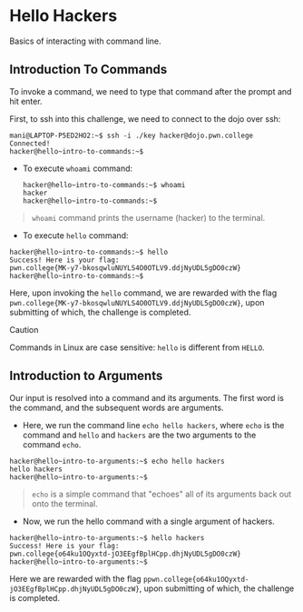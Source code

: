 # Hello Hackers
Basics of interacting with command line.
## Introduction To Commands
To invoke a command, we need to type that command after the prompt and hit enter.

First, to ssh into this challenge, we need to connect to the dojo over ssh:
```
mani@LAPTOP-P5ED2HO2:~$ ssh -i ./key hacker@dojo.pwn.college
Connected!
hacker@hello~intro-to-commands:~$
```
- To execute `whoami` command:
  ```
  hacker@hello~intro-to-commands:~$ whoami
  hacker
  hacker@hello~intro-to-commands:~$
  ```
> `whoami` command prints the username (hacker) to the terminal.
- To execute `hello` command:
```
hacker@hello~intro-to-commands:~$ hello
Success! Here is your flag:
pwn.college{MK-y7-bkosqwluNUYLS4O0OTLV9.ddjNyUDL5gDO0czW}
hacker@hello~intro-to-commands:~$
```
Here, upon invoking the `hello` command, we are rewarded with the flag `pwn.college{MK-y7-bkosqwluNUYLS4O0OTLV9.ddjNyUDL5gDO0czW}`, upon submitting of which, the challenge is completed.

>[!Caution]
>Commands in Linux are case sensitive: `hello` is different from `HELLO`.

## Introduction to Arguments
Our input is resolved into a command and its arguments. The first word is the command, and the subsequent words are arguments.

- Here, we run the command line `echo hello hackers`, where `echo` is the command and `hello` and `hackers` are the two arguments to the command `echo`.

```
hacker@hello~intro-to-arguments:~$ echo hello hackers
hello hackers
hacker@hello~intro-to-arguments:~$
```
> `echo` is a simple command that "echoes" all of its arguments back out onto the terminal.

- Now, we run the hello command with a single argument of hackers.
```
hacker@hello~intro-to-arguments:~$ hello hackers
Success! Here is your flag:
pwn.college{o64ku1OQyxtd-jO3EEgfBplHCpp.dhjNyUDL5gDO0czW}
hacker@hello~intro-to-arguments:~$
```

Here we are rewarded with the flag `ppwn.college{o64ku1OQyxtd-jO3EEgfBplHCpp.dhjNyUDL5gDO0czW}`, upon submitting of which, the challenge is completed.

